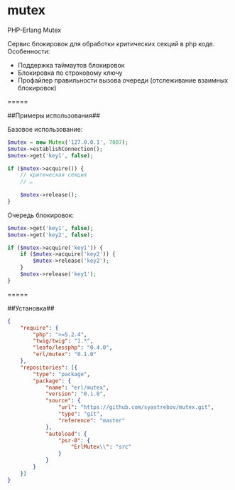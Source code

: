 mutex
=====

PHP-Erlang Mutex

Сервис блокировок для обработки критических секций в php коде.
Особенности:
 - Поддержка таймаутов блокировок
 - Блокировка по строковому ключу
 - Профайлер правильности вызова очереди (отслеживание взаимных блокировок)

=====

##Примеры использования##

Базовое использование:

```php
$mutex = new Mutex('127.0.0.1', 7007);
$mutex->establishConnection();
$mutex->get('key1', false);

if ($mutex->acquire()) {
    // критическая секция
    // …
    
    $mutex->release();
}
```

Очередь блокировок:

```php
$mutex->get('key1', false);
$mutex->get('key2', false);

if ($mutex->acquire('key1')) {
    if ($mutex->acquire('key2')) {
        $mutex->release('key2');
    }
    $mutex->release('key1');
}
```

=====

##Установка##

```json
{
    "require": {
        "php": ">=5.2.4",
        "twig/twig": "1.*",
        "leafo/lessphp": "0.4.0",
        "erl/mutex": "0.1.0"
    },
    "repositories": [{
        "type": "package",
        "package": {
            "name": "erl/mutex",
            "version": "0.1.0",
            "source": {
                "url": "https://github.com/syastrebov/mutex.git",
                "type": "git",
                "reference": "master"
            },
            "autoload": {
                "psr-0": {
                    "ErlMutex\\": "src"
                }
            }
        }
    }]
}
```
